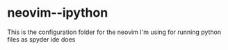 # neovim--ipython
This is the configuration folder for the neovim I'm using for running python files as spyder ide does
